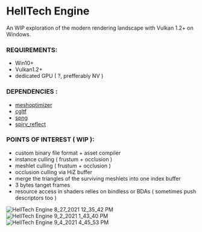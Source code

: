 # HellTech Engine
An WIP exploration of the modern rendering landscape with Vulkan 1.2+ on Windows.


### REQUIREMENTS:
- Win10+
- Vulkan1.2+
- dedicated GPU ( ?, prefferably NV )


### DEPENDENCIES :
- [meshoptimizer](https://github.com/zeux/meshoptimizer)
- [cgltf](https://github.com/jkuhlmann/cgltf)
- [spng](https://github.com/randy408/libspng)
- [spirv_reflect](https://github.com/KhronosGroup/SPIRV-Reflect)

### POINTS OF INTEREST ( WIP ):
- custom binary file format + asset compiler
- instance culling ( frustum + occlusion )
- meshlet culling ( frustum + occlusion )
- occlusion culling via HiZ buffer
- merge the triangles of the surviving meshlets into one index buffer
- 3 bytes tanget frames
- resource access in shaders relies on bindless or BDAs ( sometimes push descriptors too )

![HellTech Engine 8_27_2021 12_35_42 PM](https://user-images.githubusercontent.com/32171756/135079403-c1c025b4-bb22-4181-a33a-0a49b469a5e6.png)
![HellTech Engine 9_2_2021 1_43_40 PM](https://user-images.githubusercontent.com/32171756/135079505-5b91c42c-8445-46d4-b7e2-c3f41124a4a9.png)
![HellTech Engine 9_4_2021 4_45_53 PM](https://user-images.githubusercontent.com/32171756/135079409-8af780b4-2742-4913-8831-2943a50b0668.png)

